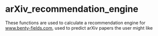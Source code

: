 # arXiv_recommendation_engine
These functions are used to calculate a recommendation engine for www.benty-fields.com, used to predict arXiv papers the user might like
